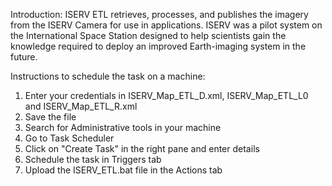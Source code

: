 Introduction: ISERV ETL retrieves, processes, and publishes the imagery from the ISERV Camera for use in applications.  ISERV was a pilot system on the International Space Station designed to help scientists gain the knowledge required to deploy an improved Earth-imaging system in the future.

Instructions to schedule the task on a machine:
1. Enter your credentials in ISERV_Map_ETL_D.xml, ISERV_Map_ETL_L0 and ISERV_Map_ETL_R.xml
2. Save the file
3. Search for Administrative tools in your machine
4. Go to Task Scheduler
5. Click on "Create Task" in the right pane and enter details
6. Schedule the task in Triggers tab
7. Upload the ISERV_ETL.bat file in the Actions tab
